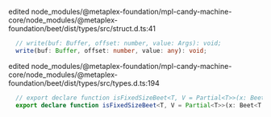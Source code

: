 
edited node_modules/@metaplex-foundation/mpl-candy-machine-core/node_modules/@metaplex-foundation/beet/dist/types/src/struct.d.ts:41
```typescript
  // write(buf: Buffer, offset: number, value: Args): void;
  write(buf: Buffer, offset: number, value: any): void;

```

edited node_modules/@metaplex-foundation/mpl-candy-machine-core/node_modules/@metaplex-foundation/beet/dist/types/src/types.d.ts:194
```typescript
  // export declare function isFixedSizeBeet<T, V = Partial<T>>(x: Beet<T, V>): x is FixedSizeBeet<T>;
  export declare function isFixedSizeBeet<T, V = Partial<T>>(x: Beet<T, V>): any;
```






